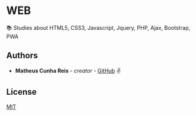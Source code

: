 # WEB

:books: Studies about HTML5, CSS3, Javascript, Jquery, PHP, Ajax, Bootstrap, PWA 

## Authors

* **Matheus Cunha Reis** - *creator* - [GitHub](https://github.com/matheuscr30) ✌

## License
[MIT](https://choosealicense.com/licenses/mit/)
